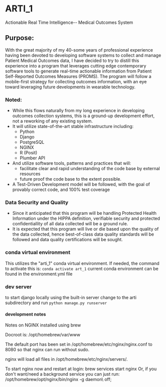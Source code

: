 # ARTI_1
Actionable Real Time Intelligence-- Medical Outcomes System

## Purpose:
With the great majority of my 40-some years of professional experience having been devoted to developing software systems to collect and manage Patient Medical Outcomes data, I have decided to try to distill this experience into a program that leverages cutting edge contemporary software tools to generate real-time actionable information from Patient Self-Reported Outcomes Measures (PROMS).
The program will follow a mobile-first strategy for collecting outcomes information, with an eye toward leveraging future developments in wearable technology.

### Noted:
- While this flows naturally from my long experience in developing outcomes collection systems, this is a ground-up development effort, not a reworking of any existing system.
- It will utilize state-of-the-art stable infrastructure including:
  - Python
  - Django
  - PostgreSQL
  - NGINX
  - R (Posit)
  - Plumber API
- And utilize software tools, patterns and practices that will:
  - facilitate clear and rapid understanding of the code base by external resources
  - future proof the code base to the extent possible.
- A Test-Driven Development model will be followed, with the goal of provably correct code, and 100% test coverage

### Data Security and Quality
- Since it anticipated that this program will be handling Protected Health Information under the HIPPA definition, verifiable security and protected confidentiallity of all data collected will be a ground rule.
- It is expected that this program will live or die based upon the  quality of the data collected, hence best-of-class data quality standards will be followed and data quality certifications will be sought.

### conda virtual environment
This utilizes the "arti_1" conda virtual environment.
If needed, the command to activate this is:
```conda activate art_1```
current conda environment can be found in the environment.yml file

### dev server
to start django locally using the built-in server change to the arti subdirectory and run
```python manage.py runserver```


#### development notes
Notes on NGINX installed using brew

Docroot is: /opt/homebrew/var/www

The default port has been set in /opt/homebrew/etc/nginx/nginx.conf to 8080 so that
nginx can run without sudo.

nginx will load all files in /opt/homebrew/etc/nginx/servers/.

To start nginx now and restart at login:
  brew services start nginx
Or, if you don't want/need a background service you can just run:
  /opt/homebrew/opt/nginx/bin/nginx -g daemon\ off\;

